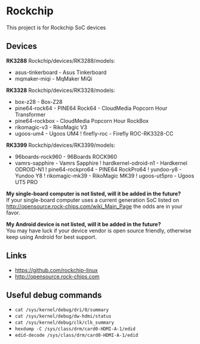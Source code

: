 # Rockchip

This project is for Rockchip SoC devices

## Devices

**RK3288**
Rockchip/devices/RK3288/models:
  * asus-tinkerboard     - Asus Tinkerboard
  * mqmaker-miqi         - MqMaker MiQi

**RK3328**
Rockchip/devices/RK3328/models:
  * box-z28              - Box-Z28
  * pine64-rock64        - PINE64 Rock64
                         - CloudMedia Popcorn Hour Transformer
  * pine64-rockbox       - CloudMedia Popcorn Hour RockBox
  * rikomagic-v3         - RikoMagic V3
  * ugoos-um4            - Ugoos UM4
  ! firefly-roc          - Firefly ROC-RK3328-CC

**RK3399**
Rockchip/devices/RK3399/models:
  * 96boards-rock960     - 96Boards ROCK960
  * vamrs-sapphire       - Vamrs Sapphire
  ! hardkernel-odroid-n1 - Hardkernel ODROID-N1
  ! pine64-rockpro64     - PINE64 RockPro64
  ! yundoo-y8            - Yundoo Y8
  ! rikomagic-mk39       - RikoMagic MK39
  ! ugoos-ut5pro         - Ugoos UT5 PRO

**My single-board computer is not listed, will it be added in the future?**<br />
If your single-board computer uses a current generation SoC listed on http://opensource.rock-chips.com/wiki_Main_Page the odds are in your favor.

**My Android device is not listed, will it be added in the future?**<br />
You may have luck if your device vendor is open source friendly, otherwise keep using Android for best support.

## Links

* https://github.com/rockchip-linux
* http://opensource.rock-chips.com

## Useful debug commands

* `cat /sys/kernel/debug/dri/0/summary`
* `cat /sys/kernel/debug/dw-hdmi/status`
* `cat /sys/kernel/debug/clk/clk_summary`
* `hexdump -C /sys/class/drm/card0-HDMI-A-1/edid`
* `edid-decode /sys/class/drm/card0-HDMI-A-1/edid`
